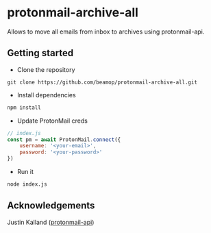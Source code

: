 # protonmail-archive-all

Allows to move all emails from inbox to archives using protonmail-api.

## Getting started

- Clone the repository
```
git clone https://github.com/beamop/protonmail-archive-all.git
```
- Install dependencies
```sh
npm install
```
- Update ProtonMail creds
```js
// index.js
const pm = await ProtonMail.connect({
    username: '<your-email>',
    password: '<your-password>'
})
```
- Run it
```sh
node index.js
```

## Acknowledgements
Justin Kalland ([protonmail-api](https://github.com/justinkalland/protonmail-api))